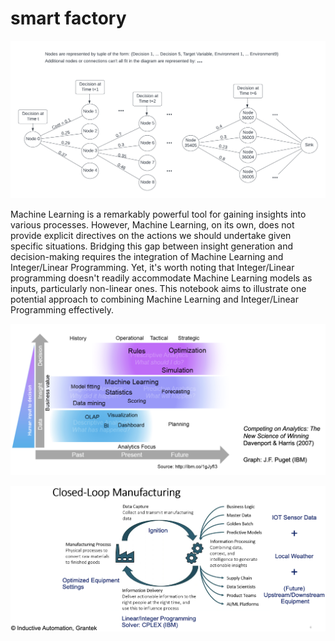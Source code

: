 # smart factory

![Illustration of Problem Setup](./resources/Decision_Flow.png)

Machine Learning is a remarkably powerful tool for gaining insights into various processes. However, Machine Learning, on its own, does not provide explicit directives on the actions we should undertake given specific situations. Bridging this gap between insight generation and decision-making requires the integration of Machine Learning and Integer/Linear Programming. Yet, it's worth noting that Integer/Linear programming doesn't readily accommodate Machine Learning models as inputs, particularly non-linear ones. This notebook aims to illustrate one potential approach to combining Machine Learning and Integer/Linear Programming effectively.

![Analytical Cycle](./resources/Analytics_cycle.png)

![Analytical Cycle](./resources/Closed_Loop_Manufacturing.png)

